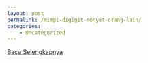```yaml
---
layout: post
permalink: /mimpi-digigit-monyet-orang-lain/
categories:
    - Uncategorized
---
```


[Baca Selengkapnya](/10)